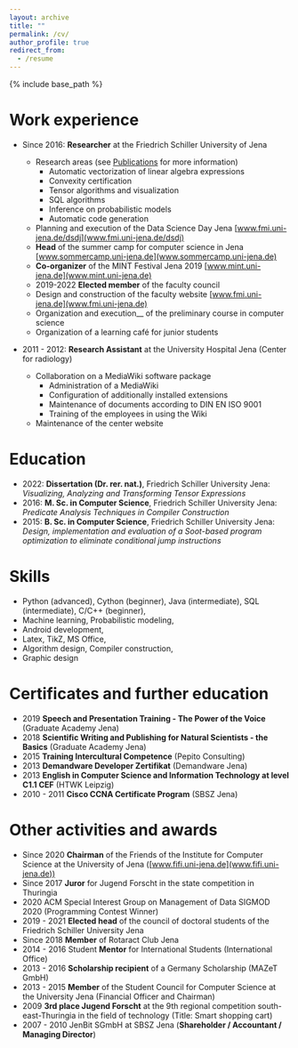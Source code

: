 ```yaml
---
layout: archive
title: ""
permalink: /cv/
author_profile: true
redirect_from:
  - /resume
---
```


{% include base_path %}

Work experience
======
* Since 2016: __Researcher__ at the Friedrich Schiller University of Jena
  * Research areas (see [Publications](/publications) for more information)
    - Automatic vectorization of linear algebra expressions 
    - Convexity certification 
    - Tensor algorithms and visualization
    - SQL algorithms 
    - Inference on probabilistic models
    - Automatic code generation
  * Planning and execution of the Data Science Day Jena
  [www.fmi.uni-jena.de/dsdj](www.fmi.uni-jena.de/dsdj)
  * __Head__ of the summer camp for computer science in Jena [www.sommercamp.uni-jena.de](www.sommercamp.uni-jena.de)
  * __Co-organizer__ of the MINT Festival Jena 2019 [www.mint.uni-jena.de](www.mint.uni-jena.de)
  * 2019-2022 __Elected member__ of the faculty council
  * Design and construction of the faculty website [www.fmi.uni-jena.de](www.fmi.uni-jena.de)
  * Organization and execution__ of the preliminary course in computer science
  * Organization of a learning café for junior students

* 2011 - 2012: __Research Assistant__ at the University Hospital Jena (Center for radiology)
  * Collaboration on a MediaWiki software package
    - Administration of a MediaWiki
    - Configuration of additionally installed extensions
    - Maintenance of documents according to DIN EN ISO 9001
    - Training of the employees in using the Wiki
  * Maintenance of the center website

Education
======
* 2022: __Dissertation (Dr. rer. nat.)__, Friedrich Schiller University Jena: 
  _Visualizing, Analyzing and Transforming Tensor Expressions_
* 2016: __M. Sc. in Computer Science__, Friedrich Schiller University Jena: _Predicate Analysis Techniques in Compiler Construction_ 
* 2015: __B. Sc. in Computer Science__, Friedrich Schiller University Jena: _Design, implementation and evaluation of a Soot-based program optimization to eliminate conditional jump instructions_

Skills
======
* Python (advanced), Cython (beginner), Java (intermediate), SQL (intermediate), C/C++ (beginner),
* Machine learning, Probabilistic modeling, 
* Android development,
* Latex, TikZ, MS Office,
* Algorithm design, Compiler construction,
* Graphic design

Certificates and further education
======
* 2019 __Speech and Presentation Training - The Power of the Voice__ (Graduate Academy Jena)
* 2018 __Scientific Writing and Publishing for Natural Scientists - the Basics__ (Graduate Academy Jena)
* 2015 __Training Intercultural Competence__ (Pepito Consulting)
* 2013 __Demandware Developer Zertifikat__ (Demandware Jena)
* 2013 __English in Computer Science and Information Technology at level C1.1 CEF__ (HTWK Leipzig)
* 2010 - 2011 __Cisco CCNA Certificate Program__ (SBSZ Jena)

Other activities and awards
======
* Since 2020 __Chairman__ of the Friends of the Institute for Computer Science at the University of Jena ([www.fifi.uni-jena.de](www.fifi.uni-jena.de))
* Since 2017 __Juror__ for Jugend Forscht in the state competition in Thuringia
* 2020 ACM Special Interest Group on Management of Data SIGMOD 2020 (Programming Contest Winner)
* 2019 - 2021 __Elected head__ of the council of doctoral students of the Friedrich Schiller University Jena
* Since 2018 __Member__ of Rotaract Club Jena
* 2014 - 2016 Student __Mentor__ for International Students (International Office)
* 2013 - 2016 __Scholarship recipient__ of a Germany Scholarship (MAZeT GmbH)
* 2013 - 2015 __Member__ of the Student Council for Computer Science at the University Jena (Financial Officer and Chairman)
* 2009 __3rd place Jugend Forscht__ at the 9th regional competition south-east-Thuringia in the field of technology (Title: Smart shopping cart)
* 2007 - 2010 JenBit SGmbH at SBSZ Jena (__Shareholder / Accountant / Managing Director__)